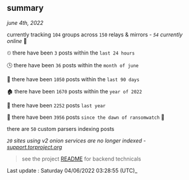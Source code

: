 
## summary
_june 4th, 2022_

currently tracking `104` groups across `150` relays & mirrors - _`54` currently online_ 📡

⏲ there have been `3` posts within the `last 24 hours`

🕓 there have been `36` posts within the `month of june`

📅 there have been `1050` posts within the `last 90 days`

🏚 there have been `1670` posts within the `year of 2022`

🚀 there have been `2252` posts `last year`

🦕 there have been `3956` posts `since the dawn of ransomwatch` 🐣

there are `50` custom parsers indexing posts

_`20` sites using v2 onion services are no longer indexed - [support.torproject.org](https://support.torproject.org/onionservices/v2-deprecation/)_

> see the project [README](https://github.com/jmousqueton/ransomwatch#readme) for backend technicals



Last update : Saturday 04/06/2022 03:28:55 (UTC)_

